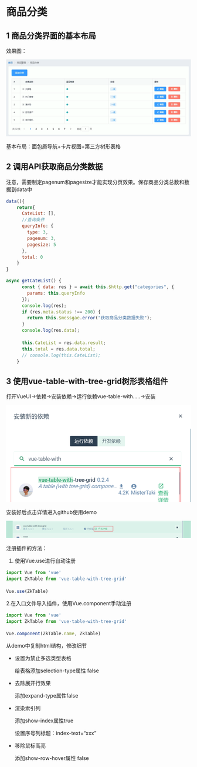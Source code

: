 # 商品分类

## 1 商品分类界面的基本布局

效果图：

![image-20210112205834782](../img/image-20210112205834782.png)

基本布局：面包屑导航+卡片视图+第三方树形表格

## 2 调用API获取商品分类数据

注意，需要制定pagenum和pagesize才能实现分页效果。保存商品分类总数和数据到data中

```js
data(){
    return{
      CateList: [],
      //查询条件
      queryInfo: {
        type: 3,
        pagenum: 3,
        pagesize: 5
      },
      total: 0
    }
}
```

```js
async getCateList() {
      const { data: res } = await this.$http.get("categories", {
        params: this.queryInfo
      });
      console.log(res);
      if (res.meta.status !== 200) {
        return this.$messgae.error("获取商品分类数据失败");
      }
      console.log(res.data);

      this.CateList = res.data.result;
      this.total = res.data.total;
      // console.log(this.CateList);
    }
```

## 3 使用vue-table-with-tree-grid树形表格组件

打开VueUI→依赖→安装依赖→运行依赖vue-table-with.....→安装

![image-20210112215156091](../img/image-20210112215156091.png)

安装好后点击详情进入github使用demo

![image-20210112215644995](../img/image-20210112215644995.png)

注册插件的方法：

1. 使用Vue.use进行自动注册

```js
import Vue from 'vue'
import ZkTable from 'vue-table-with-tree-grid'

Vue.use(ZkTable)
```

  2.在入口文件导入插件，使用Vue.component手动注册

```js
import Vue from 'vue'
import ZkTable from 'vue-table-with-tree-grid'

Vue.component(ZkTable.name, ZkTable)
```



从demo中复制html结构，修改细节

- 设置为禁止多选类型表格

  给表格添加selection-type属性 false

- 去除展开行效果

  添加expand-type属性false

- 渲染索引列

  添加show-index属性true

  设置序号列标题：index-text=“xxx”

- 移除鼠标高亮

  添加show-row-hover属性 false